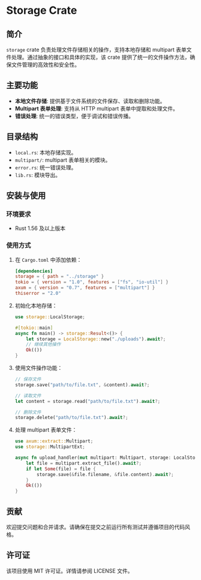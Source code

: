 # Storage Crate

## 简介

`storage` crate 负责处理文件存储相关的操作，支持本地存储和 multipart 表单文件处理。通过抽象的接口和具体的实现，该 crate 提供了统一的文件操作方法，确保文件管理的高效性和安全性。

## 主要功能

- **本地文件存储**: 提供基于文件系统的文件保存、读取和删除功能。
- **Multipart 表单处理**: 支持从 HTTP multipart 表单中提取和处理文件。
- **错误处理**: 统一的错误类型，便于调试和错误传播。

## 目录结构

- `local.rs`: 本地存储实现。
- `multipart/`: multipart 表单相关的模块。
- `error.rs`: 统一错误处理。
- `lib.rs`: 模块导出。

## 安装与使用

### 环境要求

- Rust 1.56 及以上版本

### 使用方式

1. 在 `Cargo.toml` 中添加依赖：
    ```toml
    [dependencies]
    storage = { path = "../storage" }
    tokio = { version = "1.0", features = ["fs", "io-util"] }
    axum = { version = "0.7", features = ["multipart"] }
    thiserror = "2.0"
    ```

2. 初始化本地存储：
    ```rust
    use storage::LocalStorage;

    #[tokio::main]
    async fn main() -> storage::Result<()> {
        let storage = LocalStorage::new("./uploads").await?;
        // 继续其他操作
        Ok(())
    }
    ```

3. 使用文件操作功能：
    ```rust
    // 保存文件
    storage.save("path/to/file.txt", &content).await?;

    // 读取文件
    let content = storage.read("path/to/file.txt").await?;

    // 删除文件
    storage.delete("path/to/file.txt").await?;
    ```

4. 处理 multipart 表单文件：
    ```rust
    use axum::extract::Multipart;
    use storage::MultipartExt;

    async fn upload_handler(mut multipart: Multipart, storage: LocalStorage) -> storage::Result<()> {
        let file = multipart.extract_file().await?;
        if let Some(file) = file {
            storage.save(&file.filename, &file.content).await?;
        }
        Ok(())
    }
    ```

## 贡献

欢迎提交问题和合并请求。请确保在提交之前运行所有测试并遵循项目的代码风格。

## 许可证

该项目使用 MIT 许可证。详情请参阅 LICENSE 文件。 